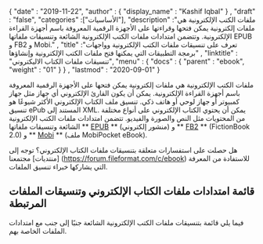 {
  "date" : "2019-11-22",
  "author" : {
    "display_name" : "Kashif Iqbal"
} ,
  "draft" : "false",
  "categories" :["الأساسيات"],
  "description" :"ملفات الكتب الإلكترونية هي ملفات إلكترونية يمكن فتحها وقراءتها على الأجهزة الرقمية المعروفة باسم أجهزة القراءة الإلكترونية. وتتضمن امتدادات ملفات الكتب الإلكترونية الشائعة وتنسيقات ملفاتها EPUB و FB2 و Mobi." ,
  "title" :"تعرف على تنسيقات ملفات الكتب الإلكترونية وواجهات برمجة التطبيقات التي يمكنها فتح ملفات الكتب الإلكترونية وإنشاؤها" ,
  "linktitle" : "تنسيقات ملفات الكتاب الاليكتروني",
  "menu" : {
    "docs" : {
      "parent" : "ebook",
      "weight" : "01"
}
} ,
  "lastmod" : "2020-09-01"
}

ملفات الكتب الإلكترونية هي ملفات إلكترونية يمكن فتحها على الأجهزة الرقمية المعروفة باسم أجهزة القراءة الإلكترونية. يمكن أن يكون القارئ الإلكتروني أي جهاز مثل جهاز كمبيوتر أو جهاز لوحي أو هاتف ذكي. تنسيق ملف الكتاب الإلكتروني الأكثر شيوعًا هو تنسيق ePub المستند إلى XML. يمكن أن يحتوي الكتاب الإلكتروني على أنواع مختلفة من المحتويات مثل النص والصورة والفيديو. تتضمن امتدادات ملفات الكتب الإلكترونية الشائعة وتنسيقات ملفاتها ** [EPUB](/ar/ebook/epub/) ** (منشور إلكتروني) و ** [FB2](/ar/ebook/fb2/) ** (FictionBook 2.0) و ** [ Mobi](/ar/ebook/mobi/) ** (ملف MobiPocket eBook).

هل حصلت على استفسارات متعلقة بتنسيقات ملفات الكتاب الإلكتروني؟ توجه إلى [منتديات] مجتمعنا (https://forum.fileformat.com/c/ebook) للاستفادة من المعرفة التي يشاركها خبراء تنسيق الملفات.

## قائمة امتدادات ملفات الكتاب الإلكتروني وتنسيقات الملفات المرتبطة

فيما يلي قائمة بتنسيقات ملفات الكتب الإلكترونية الشائعة جنبًا إلى جنب مع امتدادات الملفات الخاصة بهم.

